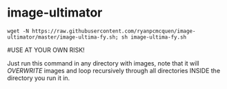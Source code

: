 image-ultimator
===============



    wget -N https://raw.githubusercontent.com/ryanpcmcquen/image-ultimator/master/image-ultima-fy.sh; sh image-ultima-fy.sh



#USE AT YOUR OWN RISK!

Just run this command in any directory with images, note that it will *OVERWRITE* images and loop recursively through all directories INSIDE the directory you run it in.

